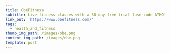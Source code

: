 ```yaml
---
title: ObéFitness
subtitle: Live fitness classes with a 30-day free trial (use code ATHOME)
link_out: 'https://www.obefitness.com/'
tags:
  - health_and_fitness
thumb_img_path: /images/obe.png
content_img_path: /images/obe.png
template: post
---
```

